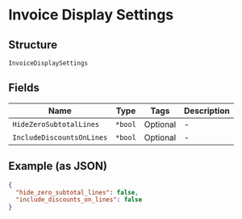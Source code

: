 
# Invoice Display Settings

## Structure

`InvoiceDisplaySettings`

## Fields

| Name | Type | Tags | Description |
|  --- | --- | --- | --- |
| `HideZeroSubtotalLines` | `*bool` | Optional | - |
| `IncludeDiscountsOnLines` | `*bool` | Optional | - |

## Example (as JSON)

```json
{
  "hide_zero_subtotal_lines": false,
  "include_discounts_on_lines": false
}
```

